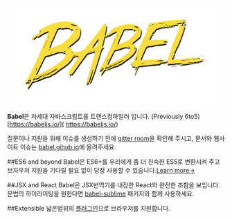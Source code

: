 ![이미지](../img/004-10.png)


**Babel**은 차세대 자바스크립트를 트랜스컴파일러 입니다. (Previously 6to5)  
[https://babeljs.io/]( https://babeljs.io/)

질문이나 지원을 위해 이슈를 생성하기 전에 [gitter room](https://gitter.im/babel/babel)을 확인해 주시고, 문서와 웹사이트 이슈는  [babel.gihub.io](https://github.com/babel/babel.github.io)에 올려주세요.


##ES6 and beyond
Babel은 ES6+를 우리에게 좀 더 친숙한 ES5로 변환시켜 주고 브자우저 지원을 기다릴 필요 없이 당장 사용할 수 있습니다.[Learn more→](https://babeljs.io/docs/learn-es6/)

##JSX and React
Babel은  JSX번역기를 내장한 React와 완전한 조합을 보입니다. 문법의 하이라이팅을 원한다면 [babel-sublime](https://github.com/babel/babel-sublime) 패키지와 함께 사용하세요.

##Extensible
넓은범위의 [플러그인](https://babeljs.io/docs/using-babel/)으로 브라우저를 지원합니다.

